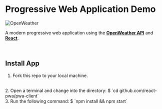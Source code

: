 # Progressive Web Application Demo

![OpenWeather](https://external-content.duckduckgo.com/iu/?u=https%3A%2F%2Fopenweathermap.org%2Fthemes%2Fopenweathermap%2Fassets%2Fimg%2Fopenweather-negative-logo-RGB.png&f=1&nofb=1)

A modern progressive web application using the **[OpenWeather API](<https://openweathermap.org/api>)** and **[React](<https://reactjs.org/>)**.

</br>

## Install App

1. Fork this repo to your local machine.
</br>
2. Open a terminal and change into the directory:
$ `cd github.com/react-pwa/pwa-client`
</br>
3. Run the following command:
$ `npm install && npm start`
